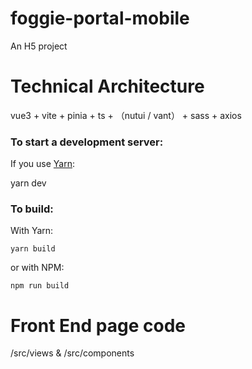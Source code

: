 # foggie-portal-mobile
An H5 project

# Technical Architecture
vue3 + vite + pinia + ts + （nutui / vant） + sass  + axios 

### To start a development server:

If you use [Yarn](https://yarnpkg.com/en/):

yarn dev

### To build:

With Yarn:

`yarn build`

or with NPM:

`npm run build`

# Front End page code
/src/views & /src/components